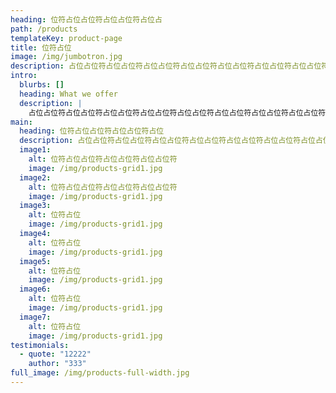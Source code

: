 ```yaml
---
heading: 位符占位占位符占位占位符占位占
path: /products
templateKey: product-page
title: 位符占位
image: /img/jumbotron.jpg
description: 占位占位符占位占位符占位占位符占位占位符占位占位符占位占位符占位占位符占位占位符占位占位符占位占位符
intro:
  blurbs: []
  heading: What we offer
  description: |
    占位占位符占位占位符占位占位符占位占位符占位占位符占位占位符占位占位符占位占位符占位占位符占位占位符
main:
  heading: 位符占位占位符占位占位符占位
  description: 占位占位符占位占位符占位占位符占位占位符占位占位符占位占位符占位占位符占位占位符占位占位符占位占位符
  image1:
    alt: 位符占位占位符占位占位符占位占位符
    image: /img/products-grid1.jpg
  image2:
    alt: 位符占位占位符占位占位符占位占位符
    image: /img/products-grid1.jpg
  image3:
    alt: 位符占位
    image: /img/products-grid1.jpg
  image4:
    alt: 位符占位
    image: /img/products-grid1.jpg
  image5:
    alt: 位符占位
    image: /img/products-grid1.jpg
  image6:
    alt: 位符占位
    image: /img/products-grid1.jpg
  image7:
    alt: 位符占位
    image: /img/products-grid1.jpg
testimonials:
  - quote: "12222"
    author: "333"
full_image: /img/products-full-width.jpg
---
```

